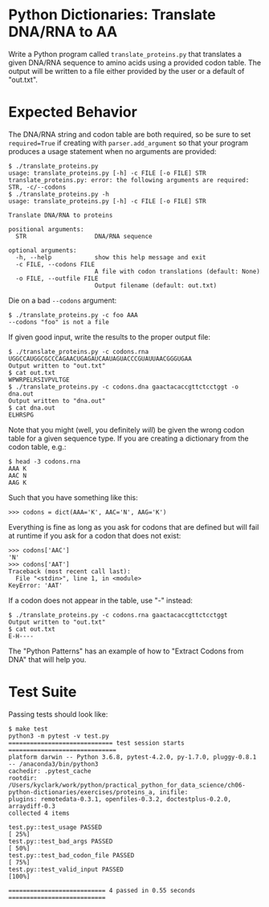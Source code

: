 # Python Dictionaries: Translate DNA/RNA to AA

Write a Python program called `translate_proteins.py` that translates a given DNA/RNA sequence to amino acids using a provided codon table. The output will be written to a file either provided by the user or a default of "out.txt". 

# Expected Behavior

The DNA/RNA string and codon table are both required, so be sure to set `required=True` if creating with  `parser.add_argument` so that your program produces a usage statement when no arguments are provided:

````
$ ./translate_proteins.py
usage: translate_proteins.py [-h] -c FILE [-o FILE] STR
translate_proteins.py: error: the following arguments are required: STR, -c/--codons
$ ./translate_proteins.py -h
usage: translate_proteins.py [-h] -c FILE [-o FILE] STR

Translate DNA/RNA to proteins

positional arguments:
  STR                   DNA/RNA sequence

optional arguments:
  -h, --help            show this help message and exit
  -c FILE, --codons FILE
                        A file with codon translations (default: None)
  -o FILE, --outfile FILE
                        Output filename (default: out.txt)
````						

Die on a bad `--codons` argument:

````
$ ./translate_proteins.py -c foo AAA
--codons "foo" is not a file
````

If given good input, write the results to the proper output file:

````
$ ./translate_proteins.py -c codons.rna UGGCCAUGGCGCCCAGAACUGAGAUCAAUAGUACCCGUAUUAACGGGUGAA
Output written to "out.txt"
$ cat out.txt
WPWRPELRSIVPVLTGE
$ ./translate_proteins.py -c codons.dna gaactacaccgttctcctggt -o dna.out
Output written to "dna.out"
$ cat dna.out
ELHRSPG
````

Note that you might (well, you definitely *will*) be given the wrong codon table for a given sequence type. If you are creating a dictionary from the codon table, e.g.:

````
$ head -3 codons.rna
AAA	K
AAC	N
AAG	K
````

Such that you have something like this:

````
>>> codons = dict(AAA='K', AAC='N', AAG='K')
````

Everything is fine as long as you ask for codons that are defined but will fail at runtime if you ask for a codon that does not exist:

````
>>> codons['AAC']
'N'
>>> codons['AAT']
Traceback (most recent call last):
  File "<stdin>", line 1, in <module>
KeyError: 'AAT'
````

If a codon does not appear in the table, use "-" instead:

````
$ ./translate_proteins.py -c codons.rna gaactacaccgttctcctggt
Output written to "out.txt"
$ cat out.txt
E-H----
````

The "Python Patterns" has an example of how to "Extract Codons from DNA" that will help you.

# Test Suite

Passing tests should look like:

````
$ make test
python3 -m pytest -v test.py
============================= test session starts ==============================
platform darwin -- Python 3.6.8, pytest-4.2.0, py-1.7.0, pluggy-0.8.1 -- /anaconda3/bin/python3
cachedir: .pytest_cache
rootdir: /Users/kyclark/work/python/practical_python_for_data_science/ch06-python-dictionaries/exercises/proteins_a, inifile:
plugins: remotedata-0.3.1, openfiles-0.3.2, doctestplus-0.2.0, arraydiff-0.3
collected 4 items

test.py::test_usage PASSED                                               [ 25%]
test.py::test_bad_args PASSED                                            [ 50%]
test.py::test_bad_codon_file PASSED                                      [ 75%]
test.py::test_valid_input PASSED                                         [100%]

=========================== 4 passed in 0.55 seconds ===========================
````
